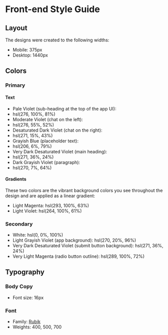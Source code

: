 # Front-end Style Guide

## Layout

The designs were created to the following widths:

- Mobile: 375px
- Desktop: 1440px

## Colors

### Primary

#### Text

- Pale Violet (sub-heading at the top of the app UI): 
- hsl(276, 100%, 81%)
- Moderate Violet (chat on the left): 
- hsl(276, 55%, 52%)
- Desaturated Dark Violet (chat on the right): 
- hsl(271, 15%, 43%)
- Grayish Blue (placeholder text): 
- hsl(206, 6%, 79%)
- Very Dark Desaturated Violet (main heading): 
- hsl(271, 36%, 24%)
- Dark Grayish Violet (paragraph): 
- hsl(270, 7%, 64%)

#### Gradients

These two colors are the vibrant background colors you see throughout the design and are applied as a linear gradient:

- Light Magenta: hsl(293, 100%, 63%)
- Light Violet: hsl(264, 100%, 61%)

### Secondary

- White: hsl(0, 0%, 100%)
- Light Grayish Violet (app background): hsl(270, 20%, 96%)
- Very Dark Desaturated Violet (submit button background): hsl(271, 36%, 24%)
- Very Light Magenta (radio button outline): hsl(289, 100%, 72%)

## Typography

### Body Copy

- Font size: 16px

### Font

- Family: [Rubik](https://fonts.google.com/specimen/Rubik)
- Weights: 400, 500, 700

